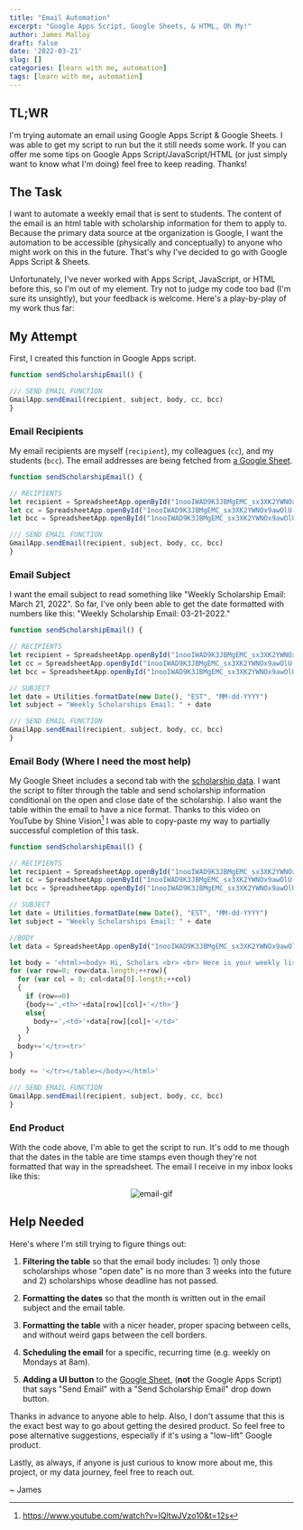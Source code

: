 ```yaml
---
title: "Email Automation"
excerpt: "Google Apps Script, Google Sheets, & HTML, Oh My!"
author: James Malloy
draft: false
date: '2022-03-21'
slug: []
categories: [learn with me, automation]
tags: [learn with me, automation]
---
```


## TL;WR

I'm trying automate an email using Google Apps Script & Google Sheets. I was able to get my script to run but the it still needs some work. If you can offer me some tips on Google Apps Script/JavaScript/HTML (or just simply want to know what I'm doing) feel free to keep reading. Thanks!

## The Task

I want to automate a weekly email that is sent to students. The content of the email is an html table with scholarship information for them to apply to. Because the primary data source at tbe organization is Google, I want the automation to be accessible (physically and conceptually) to anyone who might work on this in the future. That's why I've decided to go with Google Apps Script & Sheets. 

Unfortunately, I've never worked with Apps Script, JavaScript, or HTML before this, so I'm out of my element. Try not to judge my code too bad (I'm sure its unsightly), but your feedback is welcome. Here's a play-by-play of my work thus far:

## My Attempt

First, I created this function in Google Apps script.


```js
function sendScholarshipEmail() {

/// SEND EMAIL FUNCTION
GmailApp.sendEmail(recipient, subject, body, cc, bcc)
}
```


<script type="text/javascript">
function sendScholarshipEmail() {

/// SEND EMAIL FUNCTION
GmailApp.sendEmail(recipient, subject, body, cc, bcc)
}
</script>

### Email Recipients

My email recipients are myself (`recipient`), my colleagues (`cc`), and my students (`bcc`). The email addresses are being fetched from [a Google Sheet](https://docs.google.com/spreadsheets/d/1nooIWAD9K3JBMgEMC_sx3XK2YWNOx9awOlU-8UiEVmc/edit?usp=sharing).


```js
function sendScholarshipEmail() {

// RECIPIENTS
let recipient = SpreadsheetApp.openById("1nooIWAD9K3JBMgEMC_sx3XK2YWNOx9awOlU-8UiEVmc").getRange("A2").getValues()
let cc = SpreadsheetApp.openById("1nooIWAD9K3JBMgEMC_sx3XK2YWNOx9awOlU-8UiEVmc").getRange("B2:B5").getValues().toString()
let bcc = SpreadsheetApp.openById("1nooIWAD9K3JBMgEMC_sx3XK2YWNOx9awOlU-8UiEVmc").getRange("C2:C11").getValues().toString()

/// SEND EMAIL FUNCTION
GmailApp.sendEmail(recipient, subject, body, cc, bcc)
}
```


<script type="text/javascript">
function sendScholarshipEmail() {

// RECIPIENTS
let recipient = SpreadsheetApp.openById("1nooIWAD9K3JBMgEMC_sx3XK2YWNOx9awOlU-8UiEVmc").getRange("A2").getValues()
let cc = SpreadsheetApp.openById("1nooIWAD9K3JBMgEMC_sx3XK2YWNOx9awOlU-8UiEVmc").getRange("B2:B5").getValues().toString()
let bcc = SpreadsheetApp.openById("1nooIWAD9K3JBMgEMC_sx3XK2YWNOx9awOlU-8UiEVmc").getRange("C2:C11").getValues().toString()

/// SEND EMAIL FUNCTION
GmailApp.sendEmail(recipient, subject, body, cc, bcc)
}
</script>

### Email Subject

I want the email subject to read something like "Weekly Scholarship Email: March 21, 2022". So far, I've only been able to get the date formatted with numbers like this: "Weekly Scholarship Email: 03-21-2022."


```js
function sendScholarshipEmail() {

// RECIPIENTS
let recipient = SpreadsheetApp.openById("1nooIWAD9K3JBMgEMC_sx3XK2YWNOx9awOlU-8UiEVmc").getRange("A2").getValues()
let cc = SpreadsheetApp.openById("1nooIWAD9K3JBMgEMC_sx3XK2YWNOx9awOlU-8UiEVmc").getRange("B2:B5").getValues().toString()
let bcc = SpreadsheetApp.openById("1nooIWAD9K3JBMgEMC_sx3XK2YWNOx9awOlU-8UiEVmc").getRange("C2:C11").getValues().toString()

// SUBJECT
let date = Utilities.formatDate(new Date(), "EST", "MM-dd-YYYY")
let subject = "Weekly Scholarships Email: " + date

/// SEND EMAIL FUNCTION
GmailApp.sendEmail(recipient, subject, body, cc, bcc)
}
```


<script type="text/javascript">
function sendScholarshipEmail() {

// RECIPIENTS
let recipient = SpreadsheetApp.openById("1nooIWAD9K3JBMgEMC_sx3XK2YWNOx9awOlU-8UiEVmc").getRange("A2").getValues()
let cc = SpreadsheetApp.openById("1nooIWAD9K3JBMgEMC_sx3XK2YWNOx9awOlU-8UiEVmc").getRange("B2:B5").getValues().toString()
let bcc = SpreadsheetApp.openById("1nooIWAD9K3JBMgEMC_sx3XK2YWNOx9awOlU-8UiEVmc").getRange("C2:C11").getValues().toString()

// SUBJECT
let date = Utilities.formatDate(new Date(), "EST", "MM-dd-YYYY")
let subject = "Weekly Scholarships Email: " + date

/// SEND EMAIL FUNCTION
GmailApp.sendEmail(recipient, subject, body, cc, bcc)
}
</script>

### Email Body (Where I need the most help)

My Google Sheet includes a second tab with the [scholarship data](https://docs.google.com/spreadsheets/d/1nooIWAD9K3JBMgEMC_sx3XK2YWNOx9awOlU-8UiEVmc/edit?usp=sharing). I want the script to filter through the table and send scholarship information conditional on the open and close date of the scholarship. I also want the table within the email to have a nice format. Thanks to this video on YouTube by Shine Vision[^1] I was able to copy-paste my way to partially successful completion of this task. 

[^1]: https://www.youtube.com/watch?v=IQltwJVzo10&t=12s


```js
function sendScholarshipEmail() {

// RECIPIENTS
let recipient = SpreadsheetApp.openById("1nooIWAD9K3JBMgEMC_sx3XK2YWNOx9awOlU-8UiEVmc").getRange("A2").getValues()
let cc = SpreadsheetApp.openById("1nooIWAD9K3JBMgEMC_sx3XK2YWNOx9awOlU-8UiEVmc").getRange("B2:B5").getValues().toString()
let bcc = SpreadsheetApp.openById("1nooIWAD9K3JBMgEMC_sx3XK2YWNOx9awOlU-8UiEVmc").getRange("C2:C11").getValues().toString()

// SUBJECT
let date = Utilities.formatDate(new Date(), "EST", "MM-dd-YYYY")
let subject = "Weekly Scholarships Email: " + date

//BODY
let data = SpreadsheetApp.openById("1nooIWAD9K3JBMgEMC_sx3XK2YWNOx9awOlU-8UiEVmc").getSheetByName("scholarships").getDataRange().getValues()

let body = '<html><body> Hi, Scholars <br> <br> Here is your weekly list of scholarships. Please look carefully through each one and apply to those for which you are eligible. Be sure to add the information to your Scholarship Tracker. And, as always, keep your CRC and College Advisor in the loop. <br> <br> Best, <br> <br> The Senior Team <br> <br> <br> Hola, estudiantes <br> <br> Aquí está su lista semanal de becas. Lee detenidamente cada uno de ellos y solicite aquellos para los que seas elegible. Asegúrate de agregar la información a su Rastreador de Becas. Y, como siempre, mantén informados a tu CRC y College Advisor. <br> <br> Atentamente, <br> <br> The Senior Team <br> <br> <table style = border-collapse; border= 1 cellpadding = 5><tr>';
for (var row=0; row<data.length;++row){
  for (var col = 0; col<data[0].length;++col)
  {
    if (row==0)
    {body+=',<th>'+data[row][col]+'</th>'}
    else{
      body+=',<td>'+data[row][col]+'</td>'
    }
  }
  body+='</tr><tr>'
}

body += '</tr></table></body></html>'

/// SEND EMAIL FUNCTION
GmailApp.sendEmail(recipient, subject, body, cc, bcc)
}
```


<script type="text/javascript">
function sendScholarshipEmail() {

// RECIPIENTS
let recipient = SpreadsheetApp.openById("1nooIWAD9K3JBMgEMC_sx3XK2YWNOx9awOlU-8UiEVmc").getRange("A2").getValues()
let cc = SpreadsheetApp.openById("1nooIWAD9K3JBMgEMC_sx3XK2YWNOx9awOlU-8UiEVmc").getRange("B2:B5").getValues().toString()
let bcc = SpreadsheetApp.openById("1nooIWAD9K3JBMgEMC_sx3XK2YWNOx9awOlU-8UiEVmc").getRange("C2:C11").getValues().toString()

// SUBJECT
let date = Utilities.formatDate(new Date(), "EST", "MM-dd-YYYY")
let subject = "Weekly Scholarships Email: " + date

//BODY
let data = SpreadsheetApp.openById("1nooIWAD9K3JBMgEMC_sx3XK2YWNOx9awOlU-8UiEVmc").getSheetByName("scholarships").getDataRange().getValues()

let body = '<html><body> Hi, Scholars <br> <br> Here is your weekly list of scholarships. Please look carefully through each one and apply to those for which you are eligible. Be sure to add the information to your Scholarship Tracker. And, as always, keep your CRC and College Advisor in the loop. <br> <br> Best, <br> <br> The Senior Team <br> <br> <br> Hola, estudiantes <br> <br> Aquí está su lista semanal de becas. Lee detenidamente cada uno de ellos y solicite aquellos para los que seas elegible. Asegúrate de agregar la información a su Rastreador de Becas. Y, como siempre, mantén informados a tu CRC y College Advisor. <br> <br> Atentamente, <br> <br> The Senior Team <br> <br> <table style = border-collapse; border= 1 cellpadding = 5><tr>';
for (var row=0; row<data.length;++row){
  for (var col = 0; col<data[0].length;++col)
  {
    if (row==0)
    {body+=',<th>'+data[row][col]+'</th>'}
    else{
      body+=',<td>'+data[row][col]+'</td>'
    }
  }
  body+='</tr><tr>'
}

body += '</tr></table></body></html>'

/// SEND EMAIL FUNCTION
GmailApp.sendEmail(recipient, subject, body, cc, bcc)
}
</script>

### End Product

With the code above, I'm able to get the script to run. It's odd to me though that the dates in the table are time stamps even though they're not formatted that way in the spreadsheet. The email I receive in my inbox looks like this:

<center>

![email-gif](/media/video-google-app-script.gif)

</center>


## Help Needed

Here's where I'm still trying to figure things out:

1. **Filtering the table** so that the email body includes: 1) only those scholarships whose "open date" is no more than 3 weeks into the future and 2) scholarships whose deadline has not passed.

2. **Formatting the dates** so that the month is written out in the email subject and the email table. 

3. **Formatting the table** with a nicer header, proper spacing between cells, and without weird gaps between the cell borders.

4. **Scheduling the email** for a specific, recurring time (e.g. weekly on Mondays at 8am).

5. **Adding a UI button** to the [Google Sheet](https://docs.google.com/spreadsheets/d/1nooIWAD9K3JBMgEMC_sx3XK2YWNOx9awOlU-8UiEVmc/edit#gid=0), (**not** the Google Apps Script) that says "Send Email" with a  "Send Scholarship Email" drop down button.

Thanks in advance to anyone able to help. Also, I don't assume that this is the exact best way to go about getting the desired product. So feel free to pose alternative suggestions, especially if it's using a "low-lift" Google product.

Lastly, as always, if anyone is just curious to know more about me, this project, or my data journey, feel free to reach out.

~ James
